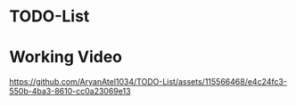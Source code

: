 # TODO-List

# Working Video



https://github.com/AryanAtel1034/TODO-List/assets/115566468/e4c24fc3-550b-4ba3-8610-cc0a23069e13

